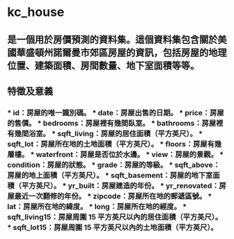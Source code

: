 <h1>kc_house  
<h2>是一個用於房價預測的資料集。這個資料集包含關於美國華盛頓州諾爾曼市郊區房屋的資訊，包括房屋的地理位置、建築面積、房間數量、地下室面積等等。  
  
<h2>特徵及意義   
<h3> 
* id：房屋的唯一識別碼。  
* date：房屋出售的日期。  
* price：房屋的售價。  
* bedrooms：房屋裡有幾間臥室。  
* bathrooms：房屋裡有幾間浴室。  
* sqft_living：房屋的居住面積（平方英尺）。  
* sqft_lot：房屋所在地的土地面積（平方英尺）。  
* floors：房屋有幾層樓。  
* waterfront：房屋是否位於水邊。  
* view：房屋的景觀。  
* condition：房屋的狀態。  
* grade：房屋的等級。  
* sqft_above：房屋的地上面積（平方英尺）。  
* sqft_basement：房屋的地下室面積（平方英尺）。  
* yr_built：房屋建造的年份。  
* yr_renovated：房屋最近一次翻修的年份。  
* zipcode：房屋所在地的郵遞區號。  
* lat：房屋所在地的緯度。  
* long：房屋所在地的經度。 
* sqft_living15：房屋周圍 15 平方英尺以內的居住面積（平方英尺）。 
* sqft_lot15：房屋周圍 15 平方英尺以內的土地面積（平方英尺）。  
